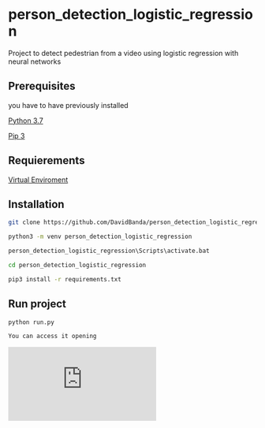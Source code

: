 # person_detection_logistic_regression

Project to detect pedestrian from a video using logistic regression with neural networks

## Prerequisites

you have to have previously installed

[Python 3.7](www.python.org)

[Pip 3](https://pip.pypa.io/en/stable/installing/)

## Requierements

[Virtual Enviroment](https://docs.python.org/3/tutorial/venv.html)

## Installation

```bash
git clone https://github.com/DavidBanda/person_detection_logistic_regression
```

```bash
python3 -m venv person_detection_logistic_regression
```

```bash
person_detection_logistic_regression\Scripts\activate.bat
```

```bash
cd person_detection_logistic_regression
```

```bash
pip3 install -r requirements.txt
```

## Run project

```bash
python run.py
```

```bash
You can access it opening
```

![alt text](https://github.com/DavidBanda/person_detection_logistic_regression/blob/main/index.html)


